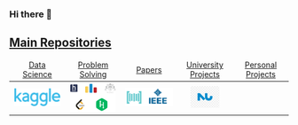 ### Hi there 👋

<h2><a href="/README.md">Main Repositories</a></h2>

<table>
    <thead>
        <tr>
<td align="center" width="16.6%"><a href="https://github.com/MohamedAtta-AI/MohamedAtta-AI/"> Data Science </a></td>
<td align="center" width="16.6%"><a href="https://github.com/MohamedAtta-AI/MohamedAtta-AI/"> Problem Solving  </a></td>
<td align="center" width="16.6%"><a href="https://github.com/MohamedAtta-AI/MohamedAtta-AI/"> Papers </a></td>
<td align="center" width="16.6%"><a href="https://github.com/MohamedAtta-AI/MohamedAtta-AI/"> University Projects </a></td>
<td align="center" width="16.6%"><a href="https://github.com/MohamedAtta-AI/MohamedAtta-AI/"> Personal Projects </a></td>
        </tr>
    </thead>
    <tbody>
        <tr>
<td align="center"><a href="https://github.com/MohamedAtta-AI/MohamedAtta-AI/">
                   <img src="Stickers/k.png" width="95%"></img></a></td>
<td align="center"><a href="https://github.com/MohamedAtta-AI/MohamedAtta-AI/">
                   <img src="/Stickers/ps.png" height="60%" width="95%"></img></a></td>
<td align="center"><a href="https://github.com/MohamedAtta-AI/MohamedAtta-AI/">
                   <img src="/Stickers/papers.png" height="60%" width="100%"></img></a></td>
<td align="center"><a href="https://github.com/MohamedAtta-AI/MohamedAtta-AI/">
                   <img src="/Stickers/NU.png" height="60%" width="60%"></img></a></td>
</table>

<!--
**MohamedAtta-AI/MohamedAtta-AI** is a ✨ _special_ ✨ repository because its `README.md` (this file) appears on your GitHub profile.

Here are some ideas to get you started:

- 🔭 I’m currently working on ...
- 🌱 I’m currently learning ...
- 👯 I’m looking to collaborate on ...
- 🤔 I’m looking for help with ...
- 💬 Ask me about ...
- 📫 How to reach me: ...
- 😄 Pronouns: ...
- ⚡ Fun fact: ...
-->
